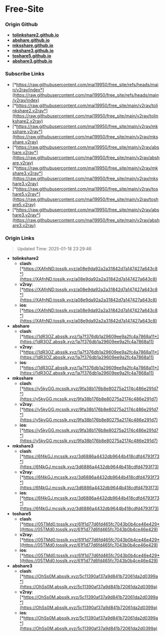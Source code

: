 # Free-Site

### Origin Github

- [**tolinkshare2.github.io**](https://github.com/tolinkshare2/tolinkshare2.github.io)
- [**abshare.github.io**](https://github.com/abshare/abshare.github.io)
- [**mksshare.github.io**](https://github.com/mksshare/mksshare.github.io)
- [**mkshare3.github.io**](https://github.com/mkshare3/mkshare3.github.io)
- [**toshare5.github.io**](https://github.com/toshare5/toshare5.github.io)
- [**abshare3.github.io**](https://github.com/abshare3/abshare3.github.io)

### Subscribe Links

- [*https://raw.githubusercontent.com/mai19950/free_site/refs/heads/main/v2ray/index*](https://raw.githubusercontent.com/mai19950/free_site/refs/heads/main/v2ray/index)
- [*https://raw.githubusercontent.com/mai19950/free_site/main/v2ray/tolinkshare2.v2ray*](https://raw.githubusercontent.com/mai19950/free_site/main/v2ray/tolinkshare2.v2ray)
- [*https://raw.githubusercontent.com/mai19950/free_site/main/v2ray/mksshare.v2ray*](https://raw.githubusercontent.com/mai19950/free_site/main/v2ray/mksshare.v2ray)
- [*https://raw.githubusercontent.com/mai19950/free_site/main/v2ray/abshare.v2ray*](https://raw.githubusercontent.com/mai19950/free_site/main/v2ray/abshare.v2ray)
- [*https://raw.githubusercontent.com/mai19950/free_site/main/v2ray/mkshare3.v2ray*](https://raw.githubusercontent.com/mai19950/free_site/main/v2ray/mkshare3.v2ray)
- [*https://raw.githubusercontent.com/mai19950/free_site/main/v2ray/toshare5.v2ray*](https://raw.githubusercontent.com/mai19950/free_site/main/v2ray/toshare5.v2ray)
- [*https://raw.githubusercontent.com/mai19950/free_site/main/v2ray/abshare3.v2ray*](https://raw.githubusercontent.com/mai19950/free_site/main/v2ray/abshare3.v2ray)

### Origin Links

> Updated Time: 2025-01-18 23:29:46

- **tolinkshare2**
  - **clash**: [*https://XAfnND.tosslk.xyz/a08e9da92a2a31842d7a147427a643c8*](https://XAfnND.tosslk.xyz/a08e9da92a2a31842d7a147427a643c8)
  - **v2ray**: [*https://XAfnND.tosslk.xyz/a08e9da92a2a31842d7a147427a643c8*](https://XAfnND.tosslk.xyz/a08e9da92a2a31842d7a147427a643c8)
  - **ios**: [*https://XAfnND.tosslk.xyz/a08e9da92a2a31842d7a147427a643c8*](https://XAfnND.tosslk.xyz/a08e9da92a2a31842d7a147427a643c8)
- **abshare**
  - **clash**: [*https://1dR3OZ.absslk.xyz/1a7f376db1a29609ee9a2fc4a7868a11*](https://1dR3OZ.absslk.xyz/1a7f376db1a29609ee9a2fc4a7868a11)
  - **v2ray**: [*https://1dR3OZ.absslk.xyz/1a7f376db1a29609ee9a2fc4a7868a11*](https://1dR3OZ.absslk.xyz/1a7f376db1a29609ee9a2fc4a7868a11)
  - **ios**: [*https://1dR3OZ.absslk.xyz/1a7f376db1a29609ee9a2fc4a7868a11*](https://1dR3OZ.absslk.xyz/1a7f376db1a29609ee9a2fc4a7868a11)
- **mksshare**
  - **clash**: [*https://y5kyGG.mcsslk.xyz/9fa38b176b8e80275a2174c486e291d7*](https://y5kyGG.mcsslk.xyz/9fa38b176b8e80275a2174c486e291d7)
  - **v2ray**: [*https://y5kyGG.mcsslk.xyz/9fa38b176b8e80275a2174c486e291d7*](https://y5kyGG.mcsslk.xyz/9fa38b176b8e80275a2174c486e291d7)
  - **ios**: [*https://y5kyGG.mcsslk.xyz/9fa38b176b8e80275a2174c486e291d7*](https://y5kyGG.mcsslk.xyz/9fa38b176b8e80275a2174c486e291d7)
- **mkshare3**
  - **clash**: [*https://6f4kGJ.mcsslk.xyz/3d6886a4432db9644b418cdfd4793f73*](https://6f4kGJ.mcsslk.xyz/3d6886a4432db9644b418cdfd4793f73)
  - **v2ray**: [*https://6f4kGJ.mcsslk.xyz/3d6886a4432db9644b418cdfd4793f73*](https://6f4kGJ.mcsslk.xyz/3d6886a4432db9644b418cdfd4793f73)
  - **ios**: [*https://6f4kGJ.mcsslk.xyz/3d6886a4432db9644b418cdfd4793f73*](https://6f4kGJ.mcsslk.xyz/3d6886a4432db9644b418cdfd4793f73)
- **toshare5**
  - **clash**: [*https://05TMd0.tosslk.xyz/61f1d77d6fd465fc7043b0b4ce46e429*](https://05TMd0.tosslk.xyz/61f1d77d6fd465fc7043b0b4ce46e429)
  - **v2ray**: [*https://05TMd0.tosslk.xyz/61f1d77d6fd465fc7043b0b4ce46e429*](https://05TMd0.tosslk.xyz/61f1d77d6fd465fc7043b0b4ce46e429)
  - **ios**: [*https://05TMd0.tosslk.xyz/61f1d77d6fd465fc7043b0b4ce46e429*](https://05TMd0.tosslk.xyz/61f1d77d6fd465fc7043b0b4ce46e429)
- **abshare3**
  - **clash**: [*https://OhSs0M.absslk.xyz/5c11390af37a9d841b72061da2d0399a*](https://OhSs0M.absslk.xyz/5c11390af37a9d841b72061da2d0399a)
  - **v2ray**: [*https://OhSs0M.absslk.xyz/5c11390af37a9d841b72061da2d0399a*](https://OhSs0M.absslk.xyz/5c11390af37a9d841b72061da2d0399a)
  - **ios**: [*https://OhSs0M.absslk.xyz/5c11390af37a9d841b72061da2d0399a*](https://OhSs0M.absslk.xyz/5c11390af37a9d841b72061da2d0399a)
